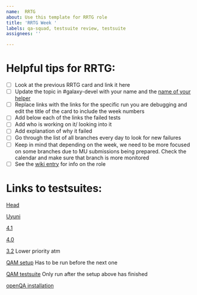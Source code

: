 ```yaml
---
name:  RRTG
about: Use this template for RRTG role
title: 'RRTG Week '
labels: qa-squad, testsuite review, testsuite
assignees: ''

---
```


# Helpful tips for RRTG:
- [ ] Look at the previous RRTG card and link it here
- [ ] Update the topic in #galaxy-devel with your name and the [name of your helper](https://trello.com/c/PyagRara)
- [ ] Replace links with the links for the specific run you are debugging and edit the title of the card to include the week numbers
- [ ] Add below each of the links the failed tests
- [ ] Add who is working on it/ looking into it
- [ ] Add explanation of why it failed
- [ ] Go through the list of all branches every day to look for new failures
- [ ] Keep in mind that depending on the week, we need to be more focused on
some branches due to MU submissions being prepared. Check the calendar and make
sure that branch is more monitored
- [ ] See the [wiki entry](https://github.com/SUSE/spacewalk/wiki/The-Round-Robin-Testsuite-Geeko) for info on the role

# Links to testsuites:

[Head](https://ci.suse.de/view/Manager/view/Manager-Head/job/manager-Head-cucumber-NUE/)


[Uyuni](https://ci.suse.de/view/Manager/view/Uyuni/job/uyuni-master-cucumber-NUE/)


[4.1](https://ci.suse.de/view/Manager/view/Manager-4.1/job/manager-4.1-cucumber-PRV/)


[4.0](https://ci.suse.de/view/Manager/view/Manager-4.0/job/manager-4.0-cucumber-PRV/)


[3.2](https://ci.suse.de/view/Manager/view/Manager-3.2/job/manager-3.2-cucumber-NUE/)
Lower priority atm

[QAM setup](https://ci.suse.de/view/Manager/view/Manager-4.1/job/manager-4.1-qam-setup-cucumber/)
Has to be run before the next one

[QAM testsuite](https://ci.suse.de/view/Manager/view/Manager-4.1/job/manager-4.1-qam-cucumber/)
Only run after the setup above has finished

[openQA installation](https://ci.suse.de/view/Manager/view/Manager-4.1/job/manager-4.1-openqa-installation/)
